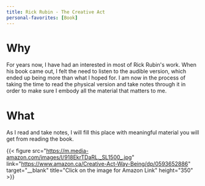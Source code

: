 ```yaml
---
title: Rick Rubin - The Creative Act
personal-favorites: [Book]
---
```

# Why

For years now, I have had an interested in most of Rick Rubin's work. When his book came out, I felt the need to listen to the audible version, which ended up being more than what I hoped for. I am now in the process of taking the time to read the physical version and take notes through it in order to make sure I embody all the material that matters to me.

# What

As I read and take notes, I will fill this place with meaningful material you will get from reading the book.

{{< figure src="https://m.media-amazon.com/images/I/918EkrTDaRL._SL1500_.jpg" link="https://www.amazon.ca/Creative-Act-Way-Being/dp/0593652886" target="__blank" title="Click on the image for Amazon Link" height="350" >}}
